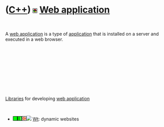 



 

 

 

 

 

([C++](Cpp.htm)) ![Web](PicWeb.png) [Web application](CppWebApplication.htm)
============================================================================

 

A [web application](CppWebApplication.htm) is a type of
[application](CppApplication.htm) that is installed on a server and
executed in a web browser.

 

 

 

 

 

[Libraries](CppLibrary.htm) for developing [web
application](CppWebApplication.htm)

 

-   ![OKAY](PicGreen.png)![Wt](PicWt.png)![Ubuntu](PicUbuntu.png)![
    ](PicSpacer.png) [Wt](CppWt.htm): dynamic websites

 

 

 

 

 





 



